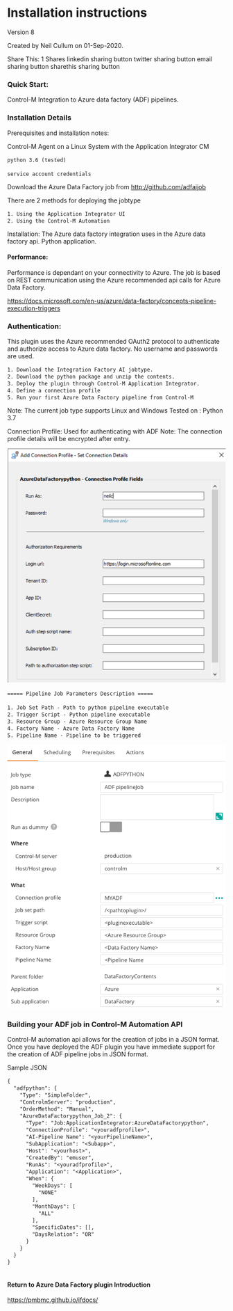 # Installation instructions 
Version 8

Created by Neil Cullum on 01-Sep-2020.

Share This:
1
Shares
linkedin sharing button twitter sharing button email sharing button sharethis sharing button

 
### Quick Start:
Control-M Integration to Azure data factory (ADF) pipelines.
 
### Installation Details

Prerequisites and installation notes:
 
Control-M Agent on a Linux System with the Application Integrator CM

    python 3.6 (tested)

    service account credentials

Download the Azure Data Factory job from http://github.com/adfaijob

There are 2 methods for deploying the jobtype

    1. Using the Application Integrator UI
    2. Using the Control-M Automation  
 
Installation:
The Azure data factory integration uses in the Azure data factory api. Python application.

#### Performance:
Performance is dependant on your connectivity to Azure. The job is based on REST communication using the Azure
recommended api calls for Azure Data Factory.

https://docs.microsoft.com/en-us/azure/data-factory/concepts-pipeline-execution-triggers
 
### Authentication:
This plugin uses the Azure recommended OAuth2 protocol to authenticate and authorize access to Azure data factory.
No username and passwords are used.
   
    1. Download the Integration Factory AI jobtype.
    2. Download the python package and unzip the contents.
    3. Deploy the plugin through Control-M Application Integrator.
    4. Define a connection profile
    5. Run your first Azure Data Factory pipeline from Control-M

 
Note:
The current job type supports Linux and Windows
Tested on : Python 3.7
 
Connection Profile: Used for authenticating with ADF
Note: The connection profile details will be encrypted after entry.

![connectionprofile](./images/datafactconnprofimage.png)
  
  
    ===== Pipeline Job Parameters Description =====

    1. Job Set Path - Path to python pipeline executable
    2. Trigger Script - Python pipeline executable
    3. Resource Group - Azure Resource Group Name
    4. Factory Name - Azure Data Factory Name
    5. Pipeline Name - Pipeline to be triggered
 
![jobfields](./images/adfjobfields.png)

### Building your ADF job in Control-M Automation API

Control-M automation api allows for the creation of jobs in a JSON format.
Once you have deployed the ADF plugin you have immediate support for the creation of ADF pipeline
jobs in JSON format.

Sample JSON

```
{
  "adfpython": {
    "Type": "SimpleFolder",
    "ControlmServer": "production",
    "OrderMethod": "Manual",
    "AzureDataFactorypython_Job_2": {
      "Type": "Job:ApplicationIntegrator:AzureDataFactorypython",
      "ConnectionProfile": "<youradfprofile>",
      "AI-Pipeline Name": "<yourPipelineName>",
      "SubApplication": "<Subapp>",
      "Host": "<yourhost>",
      "CreatedBy": "emuser",
      "RunAs": "<youradfprofile>",
      "Application": "<Application>",
      "When": {
        "WeekDays": [
          "NONE"
        ],
        "MonthDays": [
          "ALL"
        ],
        "SpecificDates": [],
        "DaysRelation": "OR"
      }
    }
  }
}


```
 
 #### Return to Azure Data Factory plugin Introduction

https://pmbmc.github.io/ifdocs/

